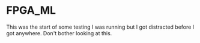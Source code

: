 # FPGA_ML

This was the start of some testing I was running but I got distracted before I got anywhere. Don't bother looking at this.
